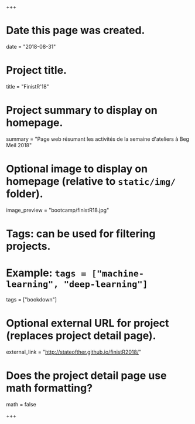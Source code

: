 +++
# Date this page was created.
date = "2018-08-31"

# Project title.
title = "FinistR'18"

# Project summary to display on homepage.
summary = "Page web résumant les activités de la semaine d'ateliers à Beg Meil 2018"

# Optional image to display on homepage (relative to `static/img/` folder).
image_preview = "bootcamp/finistR18.jpg"

# Tags: can be used for filtering projects.
# Example: `tags = ["machine-learning", "deep-learning"]`
tags = ["bookdown"]

# Optional external URL for project (replaces project detail page).
external_link = "http://stateofther.github.io/finistR2018/"

# Does the project detail page use math formatting?
math = false

+++

